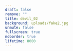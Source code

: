 ```yaml
---
draft: false
remove: ""
title: devil_02
background: uploads/fake2.jpg
unmute: false
fullscreen: true
noborder: true
lifetime: 8000
---
```

